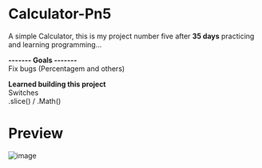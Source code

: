 # Calculator-Pn5
A simple Calculator, this is my project number five after <strong>35 days</strong> practicing and learning programming...

<b> ------- Goals ------- </b><br>
Fix bugs (Percentagem and others)

<b>Learned building this project</b><br>
Switches<br>
.slice() / .Math()

# Preview

![image](https://user-images.githubusercontent.com/96752883/149857625-ac493aa6-4c72-4e3a-868e-9c4fbb3ea4e1.png)

